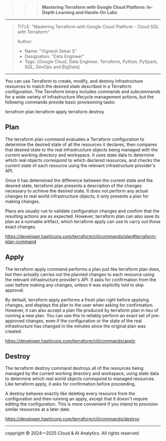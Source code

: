 >>> **Mastering Terraform with Google Cloud Platform: In-Depth Learning and Hands-On Labs** 
------------------------------------------------------------------------------------------------------------------------------------------------------------------------

> TITLE: "Mastering Terraform with Google Cloud Platform  - Cloud SQL with Terraform"
> 
> Author:
  >- Name: "Vignesh Sekar S"
  >- Designation: "Data Engineer"
  >- Tags: [Google Cloud, Data Engineer, Terraform, Python, PySpark, SQL, DevOps and BigData]

-----------------------------------------------------------------------------------------------------------------------------------------------------------------------


You can use Terraform to create, modify, and destroy infrastructure resources to match the desired state described in a Terraform configuration. The Terraform binary includes commands and subcommands for a wide variety of infrastructure lifecycle management actions, but the following commands provide basic provisioning tasks:

terrafrom plan
terraform apply
terraform destroy


## Plan
The terraform plan command evaluates a Terraform configuration to determine the desired state of all the resources it declares, then compares that desired state to the real infrastructure objects being managed with the current working directory and workspace. It uses state data to determine which real objects correspond to which declared resources, and checks the current state of each resource using the relevant infrastructure provider's API.

Once it has determined the difference between the current state and the desired state, terraform plan presents a description of the changes necessary to achieve the desired state. It does not perform any actual changes to real world infrastructure objects; it only presents a plan for making changes.

Plans are usually run to validate configuration changes and confirm that the resulting actions are as expected. However, terraform plan can also save its plan as a runnable artifact, which terraform apply can use to carry out those exact changes.

https://developer.hashicorp.com/terraform/cli/commands/plan#terraform-plan-command

## Apply

The terraform apply command performs a plan just like terraform plan does, but then actually carries out the planned changes to each resource using the relevant infrastructure provider's API. It asks for confirmation from the user before making any changes, unless it was explicitly told to skip approval.

By default, terraform apply performs a fresh plan right before applying changes, and displays the plan to the user when asking for confirmation. However, it can also accept a plan file produced by terraform plan in lieu of running a new plan. You can use this to reliably perform an exact set of pre-approved changes, even if the configuration or the state of the real infrastructure has changed in the minutes since the original plan was created.

https://developer.hashicorp.com/terraform/cli/commands/apply

## Destroy

The terraform destroy command destroys all of the resources being managed by the current working directory and workspace, using state data to determine which real world objects correspond to managed resources. Like terraform apply, it asks for confirmation before proceeding.

A destroy behaves exactly like deleting every resource from the configuration and then running an apply, except that it doesn't require editing the configuration. This is more convenient if you intend to provision similar resources at a later date.


https://developer.hashicorp.com/terraform/cli/commands/destroy







-----------------------------------------------------------------------------------------------------------------------------------------------------------------

  <div class="footer">
              copyright © 2024—2025 Cloud & AI Analytics. 
                                      All rights reserved
          </div>